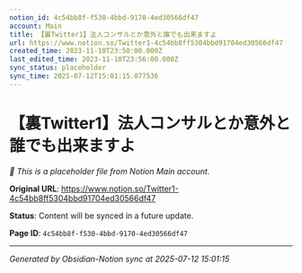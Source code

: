 ```yaml
---
notion_id: 4c54bb8f-f530-4bbd-9170-4ed30566df47
account: Main
title: 【裏Twitter1】法人コンサルとか意外と誰でも出来ますよ
url: https://www.notion.so/Twitter1-4c54bb8ff5304bbd91704ed30566df47
created_time: 2023-11-10T23:50:00.000Z
last_edited_time: 2023-11-10T23:56:00.000Z
sync_status: placeholder
sync_time: 2025-07-12T15:01:15.077536
---
```


# 【裏Twitter1】法人コンサルとか意外と誰でも出来ますよ

*🔄 This is a placeholder file from Notion Main account.*

**Original URL**: https://www.notion.so/Twitter1-4c54bb8ff5304bbd91704ed30566df47

**Status**: Content will be synced in a future update.

**Page ID**: `4c54bb8f-f530-4bbd-9170-4ed30566df47`

---

*Generated by Obsidian-Notion sync at 2025-07-12 15:01:15*
